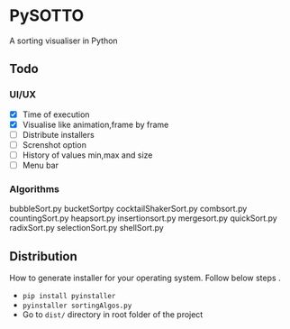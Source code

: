 # PySOTTO

A sorting visualiser in Python

## Todo

### UI/UX
 
- [x] Time of execution
- [x] Visualise like animation,frame by frame
- [ ] Distribute installers
- [ ] Screnshot option
- [ ] History of values min,max and size 
- [ ] Menu bar
  
### Algorithms  
bubbleSort.py
bucketSortpy
cocktailShakerSort.py
combsort.py
countingSort.py
heapsort.py
insertionsort.py
mergesort.py
quickSort.py
radixSort.py
selectionSort.py
shellSort.py

## Distribution

How to generate installer for your operating system. Follow below steps .

- `pip install pyinstaller`
- `pyinstaller sortingAlgos.py`
- Go to `dist/` directory in root folder of the project
